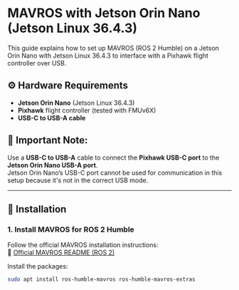# MAVROS with Jetson Orin Nano (Jetson Linux 36.4.3)

This guide explains how to set up MAVROS (ROS 2 Humble) on a Jetson Orin Nano with Jetson Linux 36.4.3 to interface with a Pixhawk flight controller over USB.

## ⚙️ Hardware Requirements

- **Jetson Orin Nano** (Jetson Linux 36.4.3)
- **Pixhawk** flight controller (tested with FMUv6X)
- **USB-C to USB-A cable**

## 🔌 **Important Note**:  
Use a **USB-C to USB-A** cable to connect the **Pixhawk USB-C port** to the **Jetson Orin Nano USB-A port**.  
Jetson Orin Nano’s USB-C port cannot be used for communication in this setup because it's not in the correct USB mode.

---

## 🚀 Installation

### 1. Install MAVROS for ROS 2 Humble

Follow the official MAVROS installation instructions:  
🔗 [Official MAVROS README (ROS 2)](https://github.com/mavlink/mavros/blob/ros2/mavros/README.md#installation)

Install the packages:
```bash
sudo apt install ros-humble-mavros ros-humble-mavros-extras

